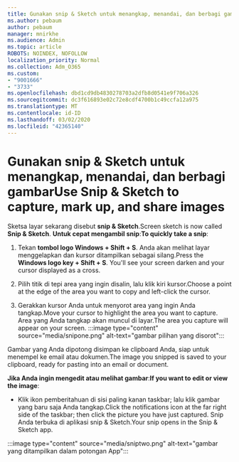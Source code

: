 ```yaml
---
title: Gunakan snip & Sketch untuk menangkap, menandai, dan berbagi gambar
ms.author: pebaum
author: pebaum
manager: mnirkhe
ms.audience: Admin
ms.topic: article
ROBOTS: NOINDEX, NOFOLLOW
localization_priority: Normal
ms.collection: Adm_O365
ms.custom:
- "9001666"
- "3733"
ms.openlocfilehash: dbd1cd9db4830278703a2dfb8d0541e9f706a326
ms.sourcegitcommit: dc3f616893e02c72e8cdf4700b1c49ccfa12a975
ms.translationtype: MT
ms.contentlocale: id-ID
ms.lasthandoff: 03/02/2020
ms.locfileid: "42365140"
---
```

# <a name="use-snip--sketch-to-capture-mark-up-and-share-images"></a><span data-ttu-id="e506b-102">Gunakan snip & Sketch untuk menangkap, menandai, dan berbagi gambar</span><span class="sxs-lookup"><span data-stu-id="e506b-102">Use Snip & Sketch to capture, mark up, and share images</span></span>

<span data-ttu-id="e506b-103">Sketsa layar sekarang disebut **snip & Sketch**.</span><span class="sxs-lookup"><span data-stu-id="e506b-103">Screen sketch is now called **Snip & Sketch**.</span></span> <span data-ttu-id="e506b-104">**Untuk cepat mengambil snip**:</span><span class="sxs-lookup"><span data-stu-id="e506b-104">**To quickly take a snip**:</span></span>

1. <span data-ttu-id="e506b-105">Tekan **tombol logo Windows + Shift + S**. Anda akan melihat layar menggelapkan dan kursor ditampilkan sebagai silang.</span><span class="sxs-lookup"><span data-stu-id="e506b-105">Press the **Windows logo key + Shift + S**. You'll see your screen darken and your cursor displayed as a cross.</span></span> 

2. <span data-ttu-id="e506b-106">Pilih titik di tepi area yang ingin disalin, lalu klik kiri kursor.</span><span class="sxs-lookup"><span data-stu-id="e506b-106">Choose a point at the edge of the area you want to copy and left-click the cursor.</span></span> 

3. <span data-ttu-id="e506b-107">Gerakkan kursor Anda untuk menyorot area yang ingin Anda tangkap.</span><span class="sxs-lookup"><span data-stu-id="e506b-107">Move your cursor to highlight the area you want to capture.</span></span> <span data-ttu-id="e506b-108">Area yang Anda tangkap akan muncul di layar.</span><span class="sxs-lookup"><span data-stu-id="e506b-108">The area you capture will appear on your screen.</span></span>
:::image type="content" source="media/snipone.png" alt-text="gambar pilihan yang disorot":::

<span data-ttu-id="e506b-110">Gambar yang Anda dipotong disimpan ke clipboard Anda, siap untuk menempel ke email atau dokumen.</span><span class="sxs-lookup"><span data-stu-id="e506b-110">The image you snipped is saved to your clipboard, ready for pasting into an email or document.</span></span> 

<span data-ttu-id="e506b-111">**Jika Anda ingin mengedit atau melihat gambar**:</span><span class="sxs-lookup"><span data-stu-id="e506b-111">**If you want to edit or view the image**:</span></span> 

- <span data-ttu-id="e506b-112">Klik ikon pemberitahuan di sisi paling kanan taskbar; lalu klik gambar yang baru saja Anda tangkap.</span><span class="sxs-lookup"><span data-stu-id="e506b-112">Click the notifications icon at the far right side of the taskbar; then click the picture you have just captured.</span></span> <span data-ttu-id="e506b-113">Snip Anda terbuka di aplikasi snip & Sketch.</span><span class="sxs-lookup"><span data-stu-id="e506b-113">Your snip opens in the Snip & Sketch app.</span></span>

:::image type="content" source="media/sniptwo.png" alt-text="gambar yang ditampilkan dalam potongan App":::